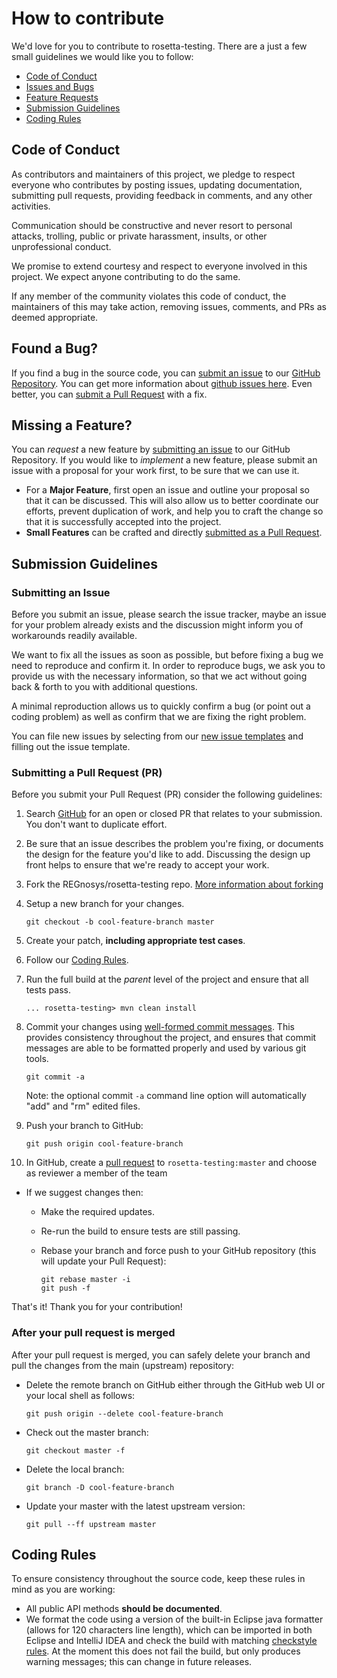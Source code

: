 # How to contribute #

We'd love for you to contribute to rosetta-testing. There are
a just a few small guidelines  we would like you to follow:

 - [Code of Conduct](#coc)
 - [Issues and Bugs](#issue)
 - [Feature Requests](#feature)
 - [Submission Guidelines](#submit)
 - [Coding Rules](#rules)


## <a name="coc"></a> Code of Conduct
As contributors and maintainers of this project, we pledge to respect everyone who contributes by posting issues, updating documentation, submitting pull requests, providing feedback in comments, and any other activities.

Communication should be constructive and never resort to personal attacks, trolling, public or private harassment, insults, or other unprofessional conduct.

We promise to extend courtesy and respect to everyone involved in this project. We expect anyone contributing to do the same.

If any member of the community violates this code of conduct, the maintainers of this may take action, removing issues, comments, and PRs as deemed appropriate.

## <a name="issue"></a> Found a Bug?
If you find a bug in the source code, you can [submit an issue](#submit-issue) to our [GitHub Repository][github].
You can get more information about [github issues here].
Even better, you can [submit a Pull Request](#submit-pr) with a fix.

## <a name="feature"></a> Missing a Feature?
You can *request* a new feature by [submitting an issue](#submit-issue) to our GitHub
Repository. If you would like to *implement* a new feature, please submit an issue with
a proposal for your work first, to be sure that we can use it.

* For a **Major Feature**, first open an issue and outline your proposal so that it can be
discussed. This will also allow us to better coordinate our efforts, prevent duplication of work,
and help you to craft the change so that it is successfully accepted into the project.
* **Small Features** can be crafted and directly [submitted as a Pull Request](#submit-pr).

## <a name="submit"></a> Submission Guidelines

### <a name="submit-issue"></a> Submitting an Issue

Before you submit an issue, please search the issue tracker, maybe an issue for your problem already exists and the discussion might inform you of workarounds readily available.

We want to fix all the issues as soon as possible, but before fixing a bug we need to reproduce and confirm it. In order to reproduce bugs, we ask you to provide us with the necessary information, so that we act without going back & forth to you with additional questions.

A minimal reproduction allows us to quickly confirm a bug (or point out a coding problem) as well as confirm that we are fixing the right problem.

You can file new issues by selecting from our [new issue templates](https://github.com/REGnosys/rosetta-testing/issues/new/choose) and filling out the issue template.

### <a name="submit-pr"></a> Submitting a Pull Request (PR)
Before you submit your Pull Request (PR) consider the following guidelines:

1. Search [GitHub](https://github.com/REGnosys/rosetta-testing/pulls) for an open or closed PR
  that relates to your submission. You don't want to duplicate effort.
1. Be sure that an issue describes the problem you're fixing, or documents the design for the feature you'd like to add.
   Discussing the design up front helps to ensure that we're ready to accept your work.
1. Fork the REGnosys/rosetta-testing repo.
   [More information about forking]
1. Setup a new branch for your changes.

     ```shell
     git checkout -b cool-feature-branch master
     ```

1. Create your patch, **including appropriate test cases**.
1. Follow our [Coding Rules](#rules).
1. Run the full build at the *parent* level of the project and ensure that all tests pass.

     ```shell
     ... rosetta-testing> mvn clean install
     ```

1. Commit your changes using [well-formed commit messages][]. This provides consistency throughout the project,
    and ensures that commit messages are able to be formatted properly and used by various git tools.

     ```shell
     git commit -a
     ```
    Note: the optional commit `-a` command line option will automatically "add" and "rm" edited files.

1. Push your branch to GitHub:

    ```shell
    git push origin cool-feature-branch
    ```

1. In GitHub, create a [pull request] to `rosetta-testing:master` and choose as reviewer
    a member of the team
* If we suggest changes then:
  * Make the required updates.
  * Re-run the build to ensure tests are still passing.
  * Rebase your branch and force push to your GitHub repository (this will update your Pull Request):

    ```shell
    git rebase master -i
    git push -f
    ```

That's it! Thank you for your contribution!

### After your pull request is merged

After your pull request is merged, you can safely delete your branch and pull the changes
from the main (upstream) repository:

* Delete the remote branch on GitHub either through the GitHub web UI or your local shell as follows:

    ```shell
    git push origin --delete cool-feature-branch
    ```

* Check out the master branch:

    ```shell
    git checkout master -f
    ```

* Delete the local branch:

    ```shell
    git branch -D cool-feature-branch
    ```

* Update your master with the latest upstream version:

    ```shell
    git pull --ff upstream master
    ```

## <a name="rules"></a> Coding Rules
To ensure consistency throughout the source code, keep these rules in mind as you are working:

* All public API methods **should be documented**.
* We format the code using a version of the built-in Eclipse java formatter (allows for 120 characters line length), which can be imported in both Eclipse and IntelliJ IDEA and check the build with matching [checkstyle rules]. At the moment this does not fail the build, but only produces warning messages; this can change in future releases.


[More information about forking]: https://help.github.com/articles/fork-a-repo
[well-formed commit messages]: http://tbaggery.com/2008/04/19/a-note-about-git-commit-messages.html
[pull request]: https://help.github.com/articles/creating-a-pull-request
[github issues here]:https://guides.github.com/features/issues
[github]: https://github.com/REGnosys/rosetta-testing
[checkstyle rules]: https://github.com/REGnosys/rosetta-testing/tree/master/checkstyle/checkstyle.xml
